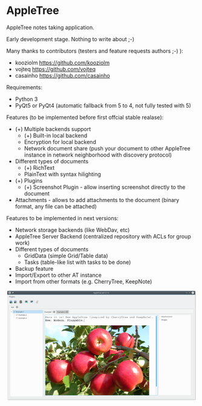 # AppleTree
AppleTree notes taking application.

Early development stage. Nothing to write about ;-)

Many thanks to contributors (testers and feature requests authors ;-) ):

- kooziolm https://github.com/kooziolm
- vojteq https://github.com/vojteq
- casainho https://github.com/casainho

Requirements:
- Python 3
- PyQt5 or PyQt4 (automatic fallback from 5 to 4, not fully tested with 5)

Features (to be implemented before first offcial stable realase):
- (+) Multiple backends support
    - (+) Built-in local backend
    - Encryption for local backend
    - Network document share (push your document to other AppleTree instance in network neighborhood with discovery protocol)
- Different types of documents
    - (+) RichText
    - PlainText with syntax hilighting
- (+) Plugins
    - (+) Screenshot Plugin - allow inserting screenshot directly to the document
- Attachments - allows to add attachments to the document (binary format, any file can be attached)

Features to be implemented in next versions:
- Network storage backends (like WebDav, etc)
- AppleTree Server Backend (centralized repository with ACLs for group work)
- Different types of documents
    - GridData (simple Grid/Table data)
    - Tasks (table-like list with tasks to be done)
- Backup feature
- Import/Export to other AT instance
- Import from other formats (e.g. CherryTree, KeepNote)


![alt text](https://raw.githubusercontent.com/jkolczasty/appletree/master/screenshots/appletree.png)
